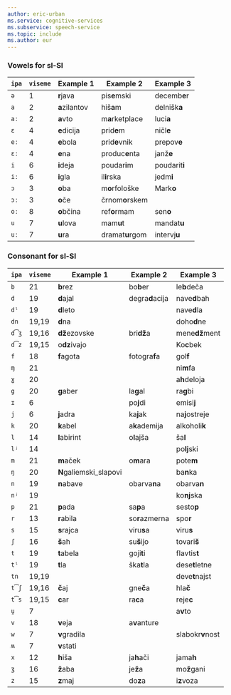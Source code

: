 ```yaml
---
author: eric-urban
ms.service: cognitive-services
ms.subservice: speech-service
ms.topic: include
ms.author: eur
---
```


### Vowels for sl-SI

| `ipa` | `viseme` | Example 1              | Example 2       | Example 3        |
|-------|----------|------------------------|-----------------|------------------|
| `ə`   | 1        | **r**java              | pis**e**mski    | decemb**e**r     |
| `a`   | 2        | **a**zilantov          | hiš**a**m       | delnišk**a**     |
| `aː`  | 2        | **a**vto               | m**a**rketplace | luci**a**        |
| `ɛ`   | 4        | **e**dicija            | prid**e**m      | ničl**e**        |
| `eː`  | 4        | **e**bola              | prid**e**vnik   | prepov**e**      |
| `ɛː`  | 4        | **e**na                | produc**e**nta  | janž**e**        |
| `i`   | 6        | **i**deja              | poudar**i**m    | poudarit**i**    |
| `iː`  | 6        | **i**gla               | il**i**rska     | jedm**i**        |
| `ɔ`   | 3        | **o**ba                | m**o**rfološke  | Mark**o**        |
| `ɔː`  | 3        | **o**če                | črnom**o**rskem |                  |
| `oː`  | 8        | **o**bčina             | ref**o**rmam    | sen**o**         |
| `u`   | 7        | **u**lova              | mam**u**t       | mandat**u**      |
| `uː`  | 7        | **u**ra                | dramat**u**rgom | intervj**u**     |

### Consonant for sl-SI

| `ipa` | `viseme` | Example 1              | Example 2       | Example 3        |
|-------|----------|------------------------|-----------------|------------------|
| `b`   | 21       | **b**rez               | bo**b**er       | le**b**deča      |
| `d`   | 19       | **d**ajal              | degra**d**acija | nave**d**bah     |
| `dˡ`  | 19       | **d**leto              |                 | nave**d**la      |
| `dn`  | 19,19    | **d**na                |                 | doho**d**ne      |
| `d͡ʒ` | 19,16    | **dž**ezovske          | bri**dž**a      | mene**dž**ment   |
| `d͡z` | 19,15    | o**dz**ivajo           |                 | Ko**c**bek       |
| `f`   | 18       | **f**agota             | fotogra**f**a   | gol**f**         |
| `ɱ`   | 21       |                        |                 | ni**m**fa        |
| `ɣ`   | 20       |                        |                 | a**h**deloja     |
| `g`   | 20       | **g**aber              | la**g**al       | ra**g**bi        |
| `ɪ`   | 6        |                        | po**j**di       | emisi**j**       |
| `j`   | 6        | **j**adra              | ka**j**ak       | na**j**ostreje   |
| `k`   | 20       | **k**abel              | a**k**ademija   | alkoholi**k**    |
| `l`   | 14       | **l**abirint           | o**l**ajša      | ša**l**          |
| `lʲ`  | 14       |                        |                 | po**lj**ski      |
| `m`   | 21       | **m**aček              | o**m**ara       | pote**m**        |
| `ŋ`   | 20       | **N**galiemski_slapovi |                 | ba**n**ka        |
| `n`   | 19       | **n**abave             | obarva**n**a    | obarva**n**      |
| `nʲ`  | 19       |                        |                 | ko**nj**ska      |
| `p`   | 21       | **p**ada               | sa**p**a        | sesto**p**       |
| `r`   | 13       | **r**abila             | so**r**azmerna  | spo**r**         |
| `s`   | 15       | **s**rajca             | viru**s**a      | viru**s**        |
| `ʃ`   | 16       | **š**ah                | su**š**ijo      | tovari**š**      |
| `t`   | 19       | **t**abela             | goji**t**i      | flavtis**t**     |
| `tˡ`  | 19       | **t**la                | ška**t**la      | dese**t**letne   |
| `tn`  | 19,19    |                        |                 | deve**t**najst   |
| `t͡ʃ` | 19,16    | **č**aj                | gne**č**a       | hla**č**         |
| `t͡s` | 19,15    | **c**ar                | ra**c**a        | reje**c**        |
| `u̯`  | 7        |                        |                 | a**v**to         |
| `v`   | 18       | **v**eja               | a**v**anture    |                  |
| `w`   | 7        | **v**gradila           |                 | slabokr**v**nost |
| `ʍ`   | 7        | **v**stati             |                 |                  |
| `x`   | 12       | **h**iša               | ja**h**ači      | jama**h**        |
| `ʒ`   | 16       | **ž**aba               | je**ž**a        | mo**ž**gani      |
| `z`   | 15       | **z**maj               | do**z**a        | i**z**voza       |